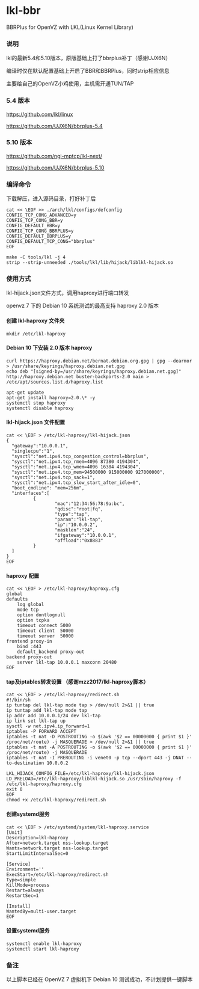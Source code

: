 # lkl-bbr
BBRPlus for OpenVZ with LKL(Linux Kernel Library)

### 说明
lkl的最新5.4和5.10版本，原版基础上打了bbrplus补丁（感谢UJX6N）

编译时仅在默认配置基础上开启了BBR和BBRPlus，同时strip相应信息

主要给自己的OpenVZ小鸡使用，主机需开通TUN/TAP

### 5.4 版本
https://github.com/lkl/linux

https://github.com/UJX6N/bbrplus-5.4

### 5.10 版本
https://github.com/ngi-mptcp/lkl-next/

https://github.com/UJX6N/bbrplus-5.10


### 编译命令
下载解压，进入源码目录，打好补丁后

```
cat << \EOF >> ./arch/lkl/configs/defconfig
CONFIG_TCP_CONG_ADVANCED=y
CONFIG_TCP_CONG_BBR=y
CONFIG_DEFAULT_BBR=y
CONFIG_TCP_CONG_BBRPLUS=y
CONFIG_DEFAULT_BBRPLUS=y
CONFIG_DEFAULT_TCP_CONG="bbrplus"
EOF
```

```
make -C tools/lkl -j 4
strip --strip-unneeded ./tools/lkl/lib/hijack/liblkl-hijack.so
```

### 使用方式
lkl-hijack.json文件方式，调用haproxy进行端口转发

openvz 7 下的 Debian 10 系统测试的最高支持 haproxy 2.0 版本

#### 创建 lkl-haproxy 文件夹
```
mkdir /etc/lkl-haproxy
```

#### Debian 10 下安装 2.0 版本 haproxy
```
curl https://haproxy.debian.net/bernat.debian.org.gpg | gpg --dearmor > /usr/share/keyrings/haproxy.debian.net.gpg
echo deb "[signed-by=/usr/share/keyrings/haproxy.debian.net.gpg]" http://haproxy.debian.net buster-backports-2.0 main > /etc/apt/sources.list.d/haproxy.list

apt-get update
apt-get install haproxy=2.0.\* -y
systemctl stop haproxy
systemctl disable haproxy
```

#### lkl-hijack.json 文件配置
```
cat << \EOF > /etc/lkl-haproxy/lkl-hijack.json
{
  "gateway":"10.0.0.1",
  "singlecpu":"1",
  "sysctl":"net.ipv4.tcp_congestion_control=bbrplus",
  "sysctl":"net.ipv4.tcp_rmem=4096 87380 4194304",
  "sysctl":"net.ipv4.tcp_wmem=4096 16384 4194304",
  "sysctl":"net.ipv4.tcp_mem=94500000 915000000 927000000",
  "sysctl":"net.ipv4.tcp_sack=1",
  "sysctl":"net.ipv4.tcp_slow_start_after_idle=0",
  "boot_cmdline": "mem=256m",
  "interfaces":[
          {
                  "mac":"12:34:56:78:9a:bc",
                  "qdisc":"root|fq",
                  "type":"tap",
                  "param":"lkl-tap",
                  "ip":"10.0.0.2",
                  "masklen":"24",
                  "ifgateway":"10.0.0.1",
                  "offload":"0x8883"
          }
  ]
}
EOF
```

#### haproxy 配置
```
cat << \EOF > /etc/lkl-haproxy/haproxy.cfg
global
defaults
    log global
    mode tcp
    option dontlognull
    option tcpka
    timeout connect 5000
    timeout client  50000
    timeout server  50000
frontend proxy-in
    bind :443
    default_backend proxy-out
backend proxy-out
    server lkl-tap 10.0.0.1 maxconn 20480
EOF
```

#### tap及iptables转发设置 （感谢mzz2017/lkl-haproxy脚本）
```
cat << \EOF > /etc/lkl-haproxy/redirect.sh
#!/bin/sh
ip tuntap del lkl-tap mode tap > /dev/null 2>&1 || true
ip tuntap add lkl-tap mode tap
ip addr add 10.0.0.1/24 dev lkl-tap
ip link set lkl-tap up
sysctl -w net.ipv4.ip_forward=1
iptables -P FORWARD ACCEPT
iptables -t nat -D POSTROUTING -o $(awk '$2 == 00000000 { print $1 }' /proc/net/route) -j MASQUERADE > /dev/null 2>&1 || true
iptables -t nat -A POSTROUTING -o $(awk '$2 == 00000000 { print $1 }' /proc/net/route) -j MASQUERADE
iptables -t nat -I PREROUTING -i venet0 -p tcp --dport 443 -j DNAT --to-destination 10.0.0.2

LKL_HIJACK_CONFIG_FILE=/etc/lkl-haproxy/lkl-hijack.json LD_PRELOAD=/etc/lkl-haproxy/liblkl-hijack.so /usr/sbin/haproxy -f /etc/lkl-haproxy/haproxy.cfg
exit 0
EOF
chmod +x /etc/lkl-haproxy/redirect.sh
```

#### 创建systemd服务
```
cat << \EOF > /etc/systemd/system/lkl-haproxy.service
[Unit]
Description=lkl-haproxy
After=network.target nss-lookup.target
Wants=network.target nss-lookup.target
StartLimitIntervalSec=0

[Service]
Environment=''
ExecStart=/etc/lkl-haproxy/redirect.sh
Type=simple
KillMode=process
Restart=always
RestartSec=1

[Install]
WantedBy=multi-user.target
EOF
```

#### 设置systemd服务
```
systemctl enable lkl-haproxy
systemctl start lkl-haproxy
```

### 备注
以上脚本已经在 OpenVZ 7 虚拟机下 Debian 10 测试成功，不计划提供一键脚本
